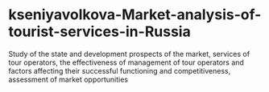 # kseniyavolkova-Market-analysis-of-tourist-services-in-Russia
Study of the state and development prospects of the market, services of tour operators, the effectiveness of management of tour operators and factors affecting their successful functioning and competitiveness, assessment of market opportunities
